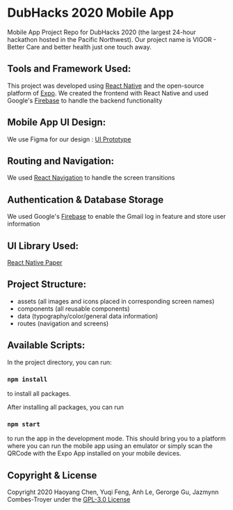 # DubHacks 2020 Mobile App

Mobile App Project Repo for DubHacks 2020 (the largest 24-hour hackathon hosted in the Pacific Northwest). Our project name is VIGOR - Better Care and better health just one touch away.

## Tools and Framework Used:

This project was developed using [React Native](https://reactnative.dev/) and the open-source platform of [Expo](https://docs.expo.io/). We created the frontend with React Native and used Google's [Firebase](https://firebase.google.com/) to handle the backend functionality

## Mobile App UI Design:

We use Figma for our design : [UI Prototype](https://www.figma.com/file/9ILk7u3RypARp0N5T6eFcl/DubHacks-2020?node-id=76%3A2125)

## Routing and Navigation:

We used [React Navigation](https://reactnavigation.org/) to handle the screen transitions

## Authentication & Database Storage

We used Google's [Firebase](https://firebase.google.com/) to enable the Gmail log in feature and store user information

## UI Library Used:

[React Native Paper](https://callstack.github.io/react-native-paper/index.html)

## Project Structure:

-   assets (all images and icons placed in corresponding screen names)
-   components (all reusable components)
-   data (typography/color/general data information)
-   routes (navigation and screens)

## Available Scripts:

In the project directory, you can run:

### `npm install`

to install all packages.

After installing all packages, you can run

### `npm start`

to run the app in the development mode. This should bring you to a platform where you can run the mobile app using an emulator or simply scan the QRCode with the Expo App installed on your mobile devices.

## Copyright & License

Copyright 2020 Haoyang Chen, Yuqi Feng, Anh Le, Gerorge Gu, Jazmynn Combes-Troyer under the [GPL-3.0 License](https://github.com/HaoyangChen/ifu-2/blob/master/LICENSE)
